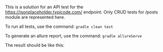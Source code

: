 This is a solution for an API test for the https://jsonplaceholder.typicode.com/ endpoint.
Only CRUD tests for /posts module are represented here.

To run all tests, use the command:
`gradle clean test`

To generate an allure report, use the command:
`gradle allureServe`

The result should be like this:

